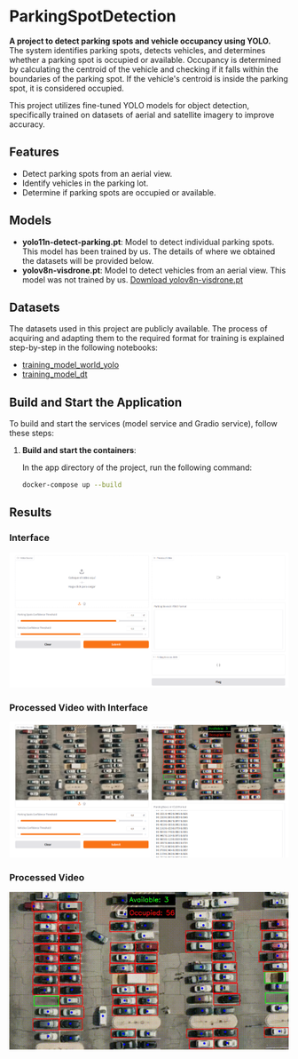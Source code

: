 # ParkingSpotDetection

**A project to detect parking spots and vehicle occupancy using YOLO.**  
The system identifies parking spots, detects vehicles, and determines whether a parking spot is occupied or available. Occupancy is determined by calculating the centroid of the vehicle and checking if it falls within the boundaries of the parking spot. If the vehicle's centroid is inside the parking spot, it is considered occupied.

This project utilizes fine-tuned YOLO models for object detection, specifically trained on datasets of aerial and satellite imagery to improve accuracy.

## Features

- Detect parking spots from an aerial view.
- Identify vehicles in the parking lot.
- Determine if parking spots are occupied or available.

## Models
- **yolo11n-detect-parking.pt**: Model to detect individual parking spots. This model has been trained by us. The details of where we obtained the datasets will be provided below.
- **yolov8n-visdrone.pt**: Model to detect vehicles from an aerial view. This model was not trained by us. [Download yolov8n-visdrone.pt](https://huggingface.co/mshamrai/yolov8n-visdrone)


## Datasets

The datasets used in this project are publicly available. The process of acquiring and adapting them to the required format for training is explained step-by-step in the following notebooks:

- [training_model_world_yolo](notebooks/training_model_world_yolo.ipynb)
- [training_model_dt](notebooks/training_model_dt.ipynb)


## Build and Start the Application

To build and start the services (model service and Gradio service), follow these steps:

1. **Build and start the containers**:

   In the app directory of the project, run the following command:

   ```bash
   docker-compose up --build
   ```

## Results

### Interface

![Interface](img/gradio-interface.png)

### Processed Video with Interface

![Processed Video Interface](img/gradio-interface-result.png)

### Processed Video

![Processed Video GIF](img/result.gif)

